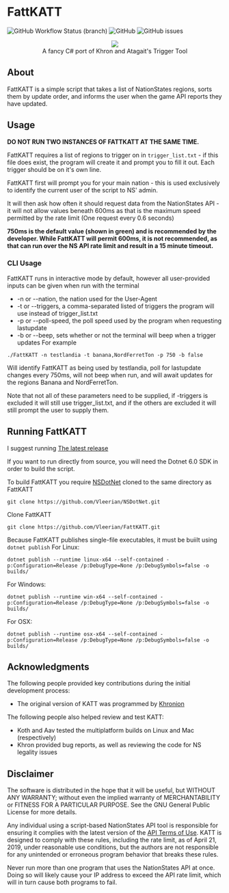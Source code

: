 # FattKATT
![GitHub Workflow Status (branch)](https://img.shields.io/github/workflow/status/vleerian/fattkatt/multiplatPublish/main?style=for-the-badge) ![GitHub](https://img.shields.io/github/license/vleerian/fattkatt?style=for-the-badge) ![GitHub issues](https://img.shields.io/github/issues/vleerian/fattkatt?style=for-the-badge)

<p align="center">
	<img src="/assets/logo.png"><br>
  A fancy C# port of Khron and Atagait's Trigger Tool
</p>

## About

FattKATT is a simple script that takes a list of NationStates regions, sorts them by update order, and informs the user when
the game API reports they have updated.

## Usage

**DO NOT RUN TWO INSTANCES OF FATTKATT AT THE SAME TIME.**

FattKATT requires a list of regions to trigger on in `trigger_list.txt` - if this file does exist, the program will create it and prompt you to fill it out. Each trigger should be on it's own line.

FattKATT first will prompt you for your main nation - this is used exclusively to identify the current user of the script to NS' admin.

It will then ask how often it should request data from the NationStates API - it will not allow values beneath 600ms as that is the maximum speed permitted by the rate limit (One request every 0.6 seconds)

**750ms is the default value (shown in green) and is recommended by the developer. While FattKATT will permit 600ms, it is not recommended, as that can run over the NS API rate limit and result in a 15 minute timeout.**

### CLI Usage
FattKATT runs in interactive mode by default, however all user-provided inputs can be given when run with the terminal
- -n or --nation, the nation used for the User-Agent
- -t or --triggers, a comma-separated listed of triggers the program will use instead of trigger_list.txt
- -p or --poll-speed, the poll speed used by the program when requesting lastupdate
- -b or --beep, sets whether or not the terminal will beep when a trigger updates
For example
```
./FattKATT -n testlandia -t banana,NordFerretTon -p 750 -b false
```
Will identify FattKATT as being used by testlandia, poll for lastupdate changes every 750ms, will not beep when run, and will await updates for the regions Banana and NordFerretTon.

Note that not all of these parameters need to be supplied, if -triggers is excluded it will still use trigger_list.txt, and if the others are excluded it will still prompt the user to supply them.

## Running FattKATT

I suggest running [The latest release](https://github.com/Vleerian/FattKATT/releases/latest)

If you want to run directly from source, you will need the Dotnet 6.0 SDK in order to build the script.

To build FattKATT you require [NSDotNet](https://github.com/Vleerian/NSDotNet) cloned to the same directory as FattKATT
```
git clone https://github.com/Vleerian/NSDotNet.git
```
Clone FattKATT
```
git clone https://github.com/Vleerian/FattKATT.git
```
Because FattKATT publishes single-file executables, it must be buiilt using `dotnet publish`
For Linux:
```
dotnet publish --runtime linux-x64 --self-contained -p:Configuration=Release /p:DebugType=None /p:DebugSymbols=false -o builds/
```
For Windows:
```
dotnet publish --runtime win-x64 --self-contained -p:Configuration=Release /p:DebugType=None /p:DebugSymbols=false -o builds/
```
For OSX:
```
dotnet publish --runtime osx-x64 --self-contained -p:Configuration=Release /p:DebugType=None /p:DebugSymbols=false -o builds/
```

## Acknowledgments

The following people provided key contributions during the initial development process:

* The original version of KATT was programmed by [Khronion](https://github.com/Khronion)

The following people also helped review and test KATT:

* Koth and Aav tested the multiplatform builds on Linux and Mac (respectively)
* Khron provided bug reports, as well as reviewing the code for NS legality issues

## Disclaimer

The software is distributed in the hope that it will be useful, but WITHOUT ANY WARRANTY; without even the implied
warranty of MERCHANTABILITY or FITNESS FOR A PARTICULAR PURPOSE.  See the GNU General Public License for more details.

Any individual using a script-based NationStates API tool is responsible for ensuring it complies with the latest
version of the [API Terms of Use](https://www.nationstates.net/pages/api.html#terms). KATT is designed to comply with
these rules, including the rate limit, as of April 21, 2019, under reasonable use conditions, but the authors are not
responsible for any unintended or erroneous program behavior that breaks these rules.

Never run more than one program that uses the NationStates API at once. Doing so will likely cause your IP address to
exceed the API rate limit, which will in turn cause both programs to fail.
